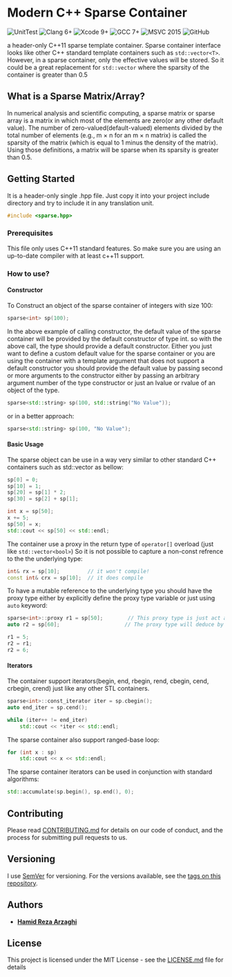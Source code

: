 # Modern C++ Sparse Container

![UnitTest](https://github.com/Arzaghi/sparse/workflows/UnitTest/badge.svg?style=plastic)
![Clang 6+](https://img.shields.io/badge/Clang-6%2B-brightgreen.svg?style=plastic&logo=llvm)
![Xcode 9+](https://img.shields.io/badge/Xcode-9%2B-brightgreen.svg?style=plastic&logo=xcode&logoColor=white)
![GCC 7+](https://img.shields.io/badge/GCC-7%2B-brightgreen.svg?style=plastic&logo=gnu)
![MSVC 2015](https://img.shields.io/badge/MSVC-2015%2B-brightgreen.svg?style=plastic&logo=visual-studio)
![GitHub](https://img.shields.io/github/license/Arzaghi/sparse?style=plastic)

a header-only C++11 sparse template container. Sparse container interface looks like other C++ standard template containers such as `std::vector<T>`. However, in a sparse container, only the effective values will be stored. So it could be a great replacement for `std::vector` where the sparsity of the container is greater than 0.5 

## What is a Sparse Matrix/Array?

In numerical analysis and scientific computing, a sparse matrix or sparse array is a matrix in which most of the elements are zero(or any other default value). The number of zero-valued(default-valued) elements divided by the total number of elements (e.g., m × n for an m × n matrix) is called the sparsity of the matrix (which is equal to 1 minus the density of the matrix). Using those definitions, a matrix will be sparse when its sparsity is greater than 0.5.

## Getting Started

It is a header-only single .hpp file. Just copy it into your project include directory and try to include it in any translation unit.

```cxx
#include <sparse.hpp>
```

### Prerequisites

This file only uses C++11 standard features. So make sure you are using an up-to-date compiler with at least c++11 support.


### How to use?

#### Constructor

To Construct an object of the sparse container of integers with size 100: 

```cxx
sparse<int> sp(100);
```

In the above example of calling constructor, the default value of the sparse container will be provided by the default constructor of type int. so with the above call, the type should provide a default constructor.
Either you just want to define a custom default value for the sparse container or you are using the container with a template argument that does not support a default constructor you should provide the default value by passing second or more arguments to the constructor either by passing an arbitrary argument number of the type constructor or just an lvalue or rvalue of an object of the type.

```cxx
sparse<std::string> sp(100, std::string("No Value"));
```

or in a better approach:

```cxx
sparse<std::string> sp(100, "No Value");
```
#### Basic Usage
The sparse object can be use in a way very similar to other standard C++ containers such as std::vector as bellow:

```cxx
sp[0] = 0;
sp[10] = 1;
sp[20] = sp[1] * 2;
sp[30] = sp[2] + sp[1];

int x = sp[50];
x += 5;
sp[50] = x;
std::cout << sp[50] << std::endl;
```

The container use a proxy in the return type of `operator[]` overload (just like `std::vector<bool>`)
So it is not possible to capture a non-const refrence to the the underlying type:

```cxx
int& rx = sp[10];         // it won't compile!
const int& crx = sp[10];  // it does compile
```

To have a mutable reference to the underlying type you should have the proxy type either by explicitly define the proxy type variable or just using `auto` keyword:

```cxx
sparse<int>::proxy r1 = sp[50];   	   // This proxy type is just act as a int&
auto r2 = sp[60];                     // The proxy type will deduce by the compiler

r1 = 5;
r2 = r1;
r2 = 6;
```

#### Iterators

The container support iterators(begin, end, rbegin, rend, cbegin, cend, crbegin, crend) just like any other STL containers.

```cxx
sparse<int>::const_iterator iter = sp.cbegin();
auto end_iter = sp.cend();

while (iter++ != end_iter)
    std::cout << *iter << std::endl;
```

The sparse container also support ranged-base loop:
```cxx
for (int x : sp)
    std::cout << x << std::endl;
```

The sparse container iterators can be used in conjunction with standard algorithms:
```cxx
std::accumulate(sp.begin(), sp.end(), 0);	
```

## Contributing

Please read [CONTRIBUTING.md](CONTRIBUTING.md) for details on our code of conduct, and the process for submitting pull requests to us.

## Versioning

I use [SemVer](http://semver.org/) for versioning. For the versions available, see the [tags on this repository](https://github.com/Arzaghi/sparse/tags). 

## Authors

* **[Hamid Reza Arzaghi](https://github.com/Arzaghi)**

<!-- See also the list of [contributors](https://github.com/Arzaghi/sparse/contributors) who participated in this project. -->

## License

This project is licensed under the MIT License - see the [LICENSE.md](LICENSE.md) file for details

